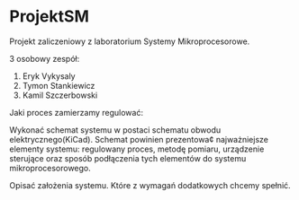 # ProjektSM
Projekt zaliczeniowy z laboratorium Systemy Mikroprocesorowe.

3 osobowy zespół:
1. Eryk Vykysaly
2. Tymon Stankiewicz
3. Kamil Szczerbowski

Jaki proces zamierzamy regulować:

Wykonać schemat systemu w postaci schematu obwodu elektrycznego(KiCad). Schemat powinien prezentowa¢ najważniejsze elementy systemu: regulowany proces, metodę pomiaru, urządzenie sterujące oraz sposób podłączenia tych
elementów do systemu mikroprocesorowego.


Opisać założenia systemu. Które z wymagań dodatkowych chcemy spełnić.


